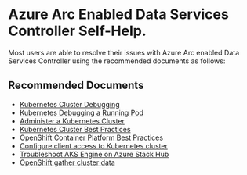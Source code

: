 <properties
  pagetitle="Azure Arc Enabled Data Services Controller Self-Help."
  service="microsoft.azuredata"
  resource="datacontroller"
  ms.author="pradm,amigan"
  selfhelptype="Generic"
  supporttopicids="32743716,32743717,32743718,32743719,32743720,32743721,32743722,32743723,32743724,32743725,32743726,32743727,32743728,32743729,32743730,32743731,32743732,32743733,32743734,32743735,32743736,32743737,32743738,32743739,32743740,32749957,32749958,32749959,32749960,32749961,32749962,32749968,32749969,32749970,32749971,32749972,32749963,32747945,32747946,32747947,32747948,32749964,32749965,32747949,32749966"
  resourcetags=""
  productpesids="17076"
  cloudEnvironments="public, fairfax, usnat, ussec"
  articleid="0c7a45af-778f-46aa-8c8e-eeaa001f1a6e"
  ownershipid="AzureData_SQL_Azure_Hybrid_Data_Platform" />
# Azure Arc Enabled Data Services Controller Self-Help.

Most users are able to resolve their issues with Azure Arc enabled Data Services Controller using the recommended documents as follows:

## **Recommended Documents**

* [Kubernetes Cluster Debugging](https://kubernetes.io/docs/tasks/debug-application-cluster/debug-cluster/)
* [Kubernetes Debugging a Running Pod](https://kubernetes.io/docs/tasks/debug-application-cluster/debug-running-pod/)
* [Administer a Kubernetes Cluster](https://kubernetes.cn/docs/tasks/administer-cluster/)
* [Kubernetes Cluster Best Practices](https://kubernetes.io/docs/setup/best-practices/)
* [OpenShift Container Platform Best Practices](https://access.redhat.com/solutions/2966561)
* [Configure client access to Kubernetes cluster](https://kubernetes.io/docs/tasks/access-application-cluster/configure-access-multiple-clusters/)
* [Troubleshoot AKS Engine on Azure Stack Hub](https://docs.microsoft.com/azure-stack/user/azure-stack-kubernetes-aks-engine-troubleshoot)
* [OpenShift gather cluster data](https://docs.openshift.com/container-platform/4.3/support/gathering-cluster-data.html)
